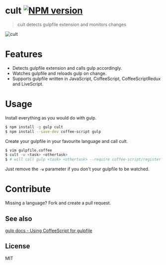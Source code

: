 # cult [![NPM version](https://badge.fury.io/js/cult.svg)](http://badge.fury.io/js/cult)

> cult detects gulpfile extension and monitors changes

![cult](http://i.imgur.com/aHMew7e.png)

# Features

* Detects gulpfile extension and calls gulp accordingly. 
* Watches gulpfile and reloads gulp on change.
* Supports gulpfile written in JavaScript, CoffeeScript, CoffeeScriptRedux and LiveScript.

# Usage

Install everything as you would do with gulp.
```bash
$ npm install -g gulp cult 
$ npm install --save-dev coffee-script gulp
```

Create your gulpfile in your favourite language and call cult.
```bash
$ vim gulpfile.coffee
$ cult -w <task> <othertask>
$ # will call gulp <task> <othertask> --require coffee-script/register
```

Just remove the `-w` parameter if you don't your gulpfile to be watched.

# Contribute

Missing a language? Fork and create a pull request.

## See also

[gulp docs - Using CoffeeScript for gulpfile](https://github.com/gulpjs/gulp/blob/master/docs/recipes/using-coffee-script-for-gulpfile.md)

## License

MIT
